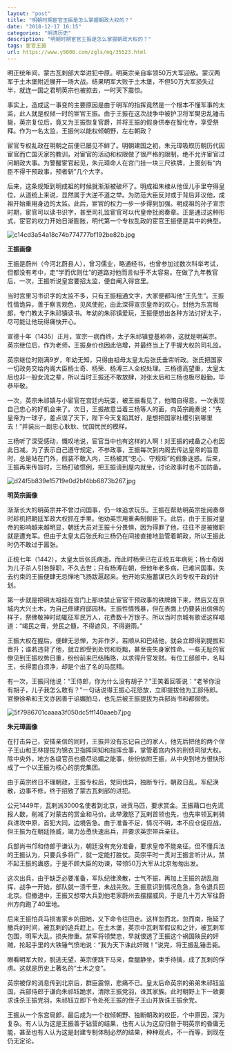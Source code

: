 ```yaml
---
layout: "post"
title: "明朝时期宦官王振是怎么掌握朝政大权的？"
date: "2018-12-17 16:15"
categories: "明清历史"
description: "明朝时期宦官王振是怎么掌握朝政大权的？"
tags: 宦官王振
url: https://www.y5000.com/zgls/mq/35523.html
---
```






明正统年间，蒙古瓦剌部大举进犯中原。明英宗亲自率领50万大军迎敌。蒙汉两军于土木堡附近展开一场大战。结果明军大败于土木堡，不但50万大军损失过半，就连一国之君明英宗也被掠去，一时天下震惊。

事实上，造成这一事变的主要原因是由于明军的指挥竟然是一个根本不懂军事的太监，此人就是权倾一时的宦官王振。由于王振在这次战争中被护卫将军樊忠乱锤击毙，英宗复位后，竟又为王振恢复官爵，并将王振的假身供奉在智化寺，享受祭拜。作为一名太监，王振何以能权倾朝野，左右朝政？

宦官专权乱政在明朝之前便已屡见不鲜了。明朝建国之初，朱元璋吸取历朝历代因宦官而亡国灭家的教训，对宦官的活动和权限做了很严格的限制，绝不允许宦官过问朝政大事。为警醒宦官起见，朱元璋命人在宫门挂一块三尺铁牌，上面刻有“内臣不得干预政事，预者斩”几个大字。

后来，这条规矩到明成祖的时候就渐渐被破坏了。明成祖朱棣从他侄儿手里夺得皇位，从道统上来说，显然属于大逆不道之举。为防范大臣反对或于背后非议他，成祖开始重用身边的太监。此后，宦官的权力一步一步得到加强。明成祖的孙子宣宗时期，宦官可以读书识字，甚至司礼监宦官可以代皇帝批阅奏章。正是通过这种形式，宦官的权力开始日渐膨胀，明代第一个专权乱政的宦官王振便是其中的典型。

![c14cd3a54a18c74b774777bf192be82b.jpg](https://img.y5000.com/uploads/allimg/181023/c14cd3a54a18c74b774777bf192be82b.jpg)

 **王振画像**

王振是蔚州（今河北蔚县人），曾习儒业，略通经书，也曾参加过数次科举考试，但都没有考中，走“学而优则仕”的道路对他而言似乎不太容易。在做了九年教官后，一次，王振听说皇宫要招太监，便自阉入得宫里。

当时宫里习书识字的太监不多，只有王振粗通文字，大家便都叫他“王先生”。王振性情诡异，善于察言观色，见风使舵，由此深得宣宗皇帝的欢心，封他为东宫局郎，专门教太子朱祁镇读书。年幼的朱祁镇爱玩，王振便想出各种方法讨好太子，尽可能让他玩得痛快开心。

宣德十年（1435）正月，宣宗一病而终，太子朱祁镇登基称帝，这就是明英宗。英宗继位后，作为老师，王振身价也因此倍增，并最终当上了手握大权的司礼监。

英宗继位时刚满9岁，年幼无知，只得由祖母太皇太后张氏垂帘听政。张氏把国家一切政务交给内阁大臣杨士奇、杨荣、杨溥三人全权处理。三杨德高望重，太皇太后也非一般女流之辈，所以当时王振还不敢放肆，对张太后和三杨也极尽殷勤，毕恭毕敬。

一次，英宗朱祁镇与小宦官在宫廷内玩耍，被王振看见了，他暗自得意，一次表现自己忠心的好机会来了。次日，王振故意当着三杨等人的面，向英宗跪奏说：“先皇帝为一球子，差点误了天下，陛下今天复蹈其好，是想把国家社稷引到哪里去！”并装出一副忠心耿耿、忧国忧民的模样。

三杨听了深受感动，慨叹地说，宦官当中也有这样的人啊！对王振的戒备之心也因此日减。为了表示自己遵守规定，不参政事，王振每次到内阁去传达皇帝的旨意时，总是站在门外，假装不敢入内，三杨被其“忠心、守规矩”的假象迷惑。后来，王振再来传旨时，三杨打破惯例，把王振请到屋内就坐，讨论政事时也不加防备。

![d24f5b839e15719e0d2bf4bb6873b267.jpg](https://img.y5000.com/uploads/allimg/181023/d24f5b839e15719e0d2bf4bb6873b267.jpg)

 **明英宗画像**

渐渐长大的明英宗并不曾过问国事，仍一味追求玩乐。王振在帮助明英宗批阅奏章时趁机把朝廷军政大权抓在手里。他劝英宗用重典制御臣下。此后，由于王振对皇帝的影响越来越明显，朝廷大员对王振十分畏惧，因为得罪了他，往往不是被撤职就是遭充军。但由于太皇太后张氏和三杨仍在间接直接地监管着朝政，所以王振此时仍不敢过于嚣张。

正统七年（1442），太皇太后张氏病逝。而此时杨荣已在正统五年病死；杨士奇因为儿子杀人引咎辞职，不久去世；只有杨溥在朝，但他年老多病，已难问国事。失去约束的王振便肆无忌惮地飞扬跋扈起来。他开始实施蓄谋已久的专权干政的计划。

第一步就是把明太祖挂在宫门上那块禁止宦官干预政事的铁牌摘下来，然后又在京城内大兴土木，为自己修建府邸园林。王振性情残暴，但在表面上仍要装出信佛的样子，祭佛敬神时动辄征军民万人，花费数十万银子。所以当时京城有歌谣这样唱道：“竭民之膏，劳民之髓，不得遮风，不得避雨。”

王振大权在握后，便肆无忌惮，为非作歹。若顺从和巴结他，就会立即得到提拔和晋升；谁若违背了他，就立即受到处罚和贬黜，甚至丧失身家性命。一些无耻的官僚见到王振权势日重，纷纷前来巴结贿赂，以求得升官发财。有位工部郎中，名叫王，长得面白须净，却是个出了名的马屁精。

有一次，王振问他说：“王侍郎，你为什么没有胡子？”王笑着回答说：“老爷你没有胡子，儿子我怎么敢有？”一句话说得王振心花怒放，立即提拔他为工部侍郎。官僚徐希和王文亦因善于谄媚拍马，也先后被王振提拔为兵部尚书和都御使。

![5f7986701caaaa3f050dc5ff140aaeb7.jpg](https://img.y5000.com/uploads/allimg/181023/5f7986701caaaa3f050dc5ff140aaeb7.jpg)

 **朱元璋画像**

在打击异己，安插亲信的同时，王振并没有忘记自己的家人，他先后把他的两个侄子王山和王林提拔为锦衣卫指挥同知和指挥佥事，掌管着宫内外的刑侦司狱大权。除中央外，地方各级官员也极尽谄媚之能事，纷纷依附王振，从中央到地方很快形成了一个以王振为核心的朋党集团。

由于英宗终日不理朝政，王振专权后，党同伐异，独断专行，朝政日乱，军纪涣散，边事不修，终于招致了蒙古瓦剌部的进犯。

公元1449年，瓦剌派3000名使者到北京，进贡马匹，要求赏金。王振藉口也先谎报人数，削减了对蒙古的赏金和马价。此举激怒了瓦剌首领也先，也先率领瓦剌骑兵进攻中原，首犯大同，边境告急。由于准备不足，情况不明，本不应仓促应战，但王振为在朝廷扬威，竭力怂恿快速出兵，并要求英宗带兵亲征。

兵部尚书邝和侍郎于谦认为，朝廷没有充分准备，要求皇帝不能亲征。但不懂兵法的王振认为，只要兵多将广，就一定能打胜仗。英宗平时一贯对王振言听计从，禁不起王振的蛊惑，于是不顾大臣的劝谏，带领50万大军从北京匆匆出发。

这次出兵，由于缺乏必要准备，军队纪律涣散，士气不振，再加上王振的胡乱指挥，战争一开始，部队就一溃千里，未战先败。王振意识到情况危急，急令退兵回北京。但撤退中，王振又想带大兵到他老家蔚州去摆摆威风，于是几十万大军往蔚州方向跑了40里地。

后来王振怕兵马损害家乡的田地，又下命令往回走。这样忽而北，忽而南，拖延了撤兵的时间，被瓦剌的追兵赶上。在土木堡，英宗中瓦剌军假议和之计，被瓦剌军包围，明军大乱，损失惨重。禁军将领樊忠，早就恨透了王振这个祸国殃民的奸贼，抡起手里的大铁锤气愤地说：“我为天下诛此奸贼！”说完，将王振乱锤击毙。

眼看明军大败，脱逃无望，英宗便跳下马来，盘腿静坐，束手待擒，成了瓦剌的俘虏。这就是历史上著名的“土木之变”。

英宗被俘的消息传到北京后，群臣震惊，悲痛不已。皇太后命英宗的弟弟朱祁钰监国，兵部侍郎于谦向朱祁钰跪求，清除王振党羽，诛其家族。此时朝野上下一致要求诛杀王振党羽，朱祁钰立即下令处死王振的侄子王山并族诛王振余党。

王振从一个东宫局郎，最后成为一个权倾朝野、独断朝政的权臣，个中原因，深为复杂。有人认为这是王振善于钻营的结果，也有人认为这应归咎于明英宗的昏庸无能，甚至也有人认为这是封建专制体制必然的结果，种种观点，不一而等，到现在仍无定论。
